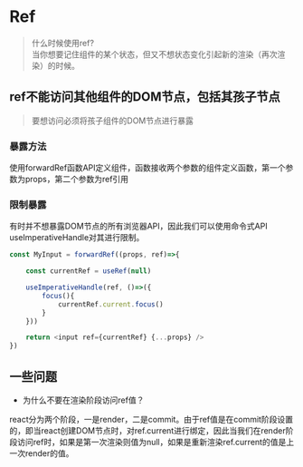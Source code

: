 # Ref

> 什么时候使用ref?  
> 当你想要记住组件的某个状态，但又不想状态变化引起新的渲染（再次渲染）的时候。

## ref不能访问其他组件的DOM节点，包括其孩子节点

> 要想访问必须将孩子组件的DOM节点进行暴露

### 暴露方法

使用forwardRef函数API定义组件，函数接收两个参数的组件定义函数，第一个参数为props，第二个参数为ref引用

### 限制暴露

有时并不想暴露DOM节点的所有浏览器API，因此我们可以使用命令式API useImperativeHandle对其进行限制。

```ts
const MyInput = forwardRef((props, ref)=>{

    const currentRef = useRef(null)

    useImperativeHandle(ref, ()=>({
        focus(){
            currentRef.current.focus()
        }
    }))

    return <input ref={currentRef} {...props} />
})

```

## 一些问题

- 为什么不要在渲染阶段访问ref值？

react分为两个阶段，一是render，二是commit。由于ref值是在commit阶段设置的，即当react创建DOM节点时，对ref.current进行绑定，因此当我们在render阶段访问ref时，如果是第一次渲染则值为null，如果是重新渲染ref.current的值是上一次render的值。
